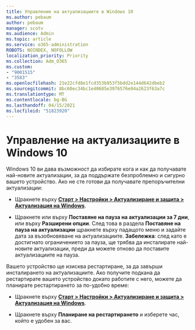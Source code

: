 ```yaml
---
title: Управление на актуализациите в Windows 10
ms.author: pebaum
author: pebaum
manager: scotv
ms.audience: Admin
ms.topic: article
ms.service: o365-administration
ROBOTS: NOINDEX, NOFOLLOW
localization_priority: Priority
ms.collection: Adm_O365
ms.custom:
- "9001515"
- "3583"
ms.openlocfilehash: 21e22cfd8e1fcd353b953f5bdd2e144d642dbeb2
ms.sourcegitcommit: 8bc60ec34bc1e40685e3976576e04a2623f63a7c
ms.translationtype: MT
ms.contentlocale: bg-BG
ms.lasthandoff: 04/15/2021
ms.locfileid: "51823920"
---
```

# <a name="manage-updates-in-windows-10"></a>Управление на актуализациите в Windows 10

Windows 10 ви дава възможност да избирате кога и как да получавате най-новите актуализации, за да поддържате безпроблемно и сигурно вашето устройство. Ако не сте готови да получавате препоръчителни актуализации:

- Щракнете върху **[Старт > Настройки > Актуализиране и защита > Актуализация на Windows](ms-settings:windowsupdate)**.

- Щракнете или върху **Поставяне на пауза на актуализации за 7 дни**, или върху **Разширени опции**. След това в раздела **Поставяне на пауза на актуализации** щракнете върху падащото меню и задайте дата за възобновяване на актуализациите. **Забележка**: след като е достигнато ограничението за пауза, ще трябва да инсталирате най-новите актуализации, преди да можете отново да поставите актуализациите на пауза.

Вашето устройство ще изисква рестартиране, за да завърши инсталирането на актуализациите. Ако получите подкана да рестартирате вашето устройство докато работите с него, можете да планирате рестартирането за по-удобно време:

- Щракнете върху **[Старт > Настройки > Актуализиране и защита > Актуализация на Windows](ms-settings:windowsupdate)**.

- Щракнете върху **Планиране на рестартирането** и изберете час, който е удобен за вас.
